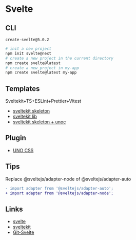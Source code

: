 # Svelte

## CLI

`create-svelte@5.0.2`

```bash
# init a new project
npm init svelte@next
# create a new project in the current directory
npm create svelte@latest
# create a new project in my-app
npm create svelte@latest my-app
```

## Templates

Sveltekit+TS+ESLint+Prettier+Vitest

- [sveltekit skeleton](./sveltekit-skeleton/)
- [sveltekit lib](./sveltekit-lib/)
- [sveltekit skeleton + unoc](./sveltekit-skeleton+uno/)

## Plugin

- [UNO CSS](./+plugins/unocss/)

## Tips

Replace @sveltejs/adapter-node of @sveltejs/adapter-auto

```diff
- import adapter from '@sveltejs/adapter-auto';
+ import adapter from '@sveltejs/adapter-node';
```

## Links

- [svelte](https://svelte.dev/)
- [sveltekit](https://kit.svelte.dev/)
- [Git-Svelte](https://github.com/sveltejs)
